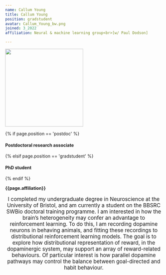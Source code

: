 ```yaml
---
name: Callum Young
title: Callum Young
position: gradstudent
avatar: Callum_Young_bw.png
joined: 3_2022
affiliation: Neural & machine learning group<br>[w/ Paul Dodson]

---
```


<img width="250" src="{{site.baseurl}}/images/people/{{page.avatar}}" data-action="zoom">

 {% if page.position == 'postdoc' %}
<h4>Postdoctoral research associate</h4>
 {% elsif page.position == 'gradstudent' %}
<h4>PhD student</h4>
 {% endif %}

<b>{{page.affiliation}}</b>
<br>

<header class="masthead text-justify" style="font-size:120%">

I completed my undergraduate degree in Neuroscience at the University of Bristol, and am currently a student on the BBSRC SWBio doctoral training programme. I am interested in how the brain’s heterogeneity may confer an advantage to reinforcement learning. To do this, I am recording dopamine neurons in behaving animals, and fitting these recordings to distributional reinforcement learning models. The goal is to explore how distributional representation of reward, in the dopaminergic system, may support an array of reward-related behaviours. Of particular interest is how parallel dopamine pathways may control the balance between goal-directed and habit behaviour. 